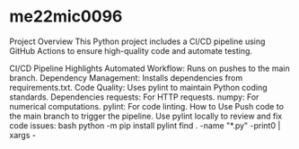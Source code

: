 # me22mic0096

Project Overview
This Python project includes a CI/CD pipeline using GitHub Actions to ensure high-quality code and automate testing.

CI/CD Pipeline Highlights
Automated Workflow: Runs on pushes to the main branch.
Dependency Management: Installs dependencies from requirements.txt.
Code Quality: Uses pylint to maintain Python coding standards.
Dependencies
requests: For HTTP requests.
numpy: For numerical computations.
pylint: For code linting.
How to Use
Push code to the main branch to trigger the pipeline.
Use pylint locally to review and fix code issues:
bash
python -m pip install pylint
find . -name "*.py" -print0 | xargs -
